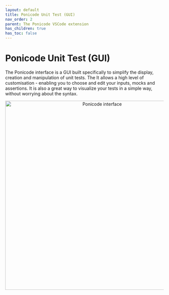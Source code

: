 ```yaml
---
layout: default
title: Ponicode Unit Test (GUI)
nav_order: 2
parent: The Ponicode VSCode extension
has_children: true
has_toc: false
---
```


# Ponicode Unit Test (GUI)

The Ponicode interface is a GUI built specifically to simplify the display, creation and manipulation of unit tests. The It allows a high level of customisation - enabling you to choose and edit your inputs, mocks and assertions.
It is also a great way to visualize your tests in a simple way, without worrying about the syntax.

<p align="center">
    <img src="/docs/vscode_extension/gui_test/images/interface.png" alt="Ponicode interface" width="600"/>
</p>
